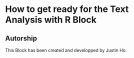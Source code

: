 # How to get ready for the Text Analysis with R Block

## Autorship
This Block has been created and developped by Justin Ho. 
